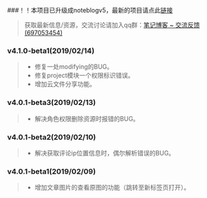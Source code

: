###！！本项目已升级成noteblogv5，最新的项目请点此[链接](https://github.com/miyakowork/noteblogv5)

> 获取最新信息/资源，交流讨论请加入qq群：[笔记博客 ~ 交流反馈(697053454)](https://jq.qq.com/?_wv=1027&k=5kkqBrk?_blank)

### v4.1.0-beta1(2019/02/14)
>+ 修复一处modifying的BUG。
>+ 修复project模块一个权限标识错误。
>+ 增加云文件分享功能。
### v4.0.1-beta3(2019/02/13)
>+ 解决角色权限删除资源时报错的BUG。
### v4.0.1-beta2(2019/02/10)
>+ 解决获取评论ip位置信息时，偶尔解析错误的BUG。
### v4.0.1-beta1(2019/02/09)
>+ 增加文章图片的查看原图的功能（跳转至新标签页打开）。
